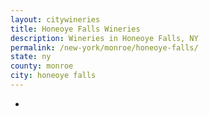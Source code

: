 ```yaml
---
layout: citywineries
title: Honeoye Falls Wineries
description: Wineries in Honeoye Falls, NY
permalink: /new-york/monroe/honeoye-falls/
state: ny
county: monroe
city: honeoye falls
---
```

-
